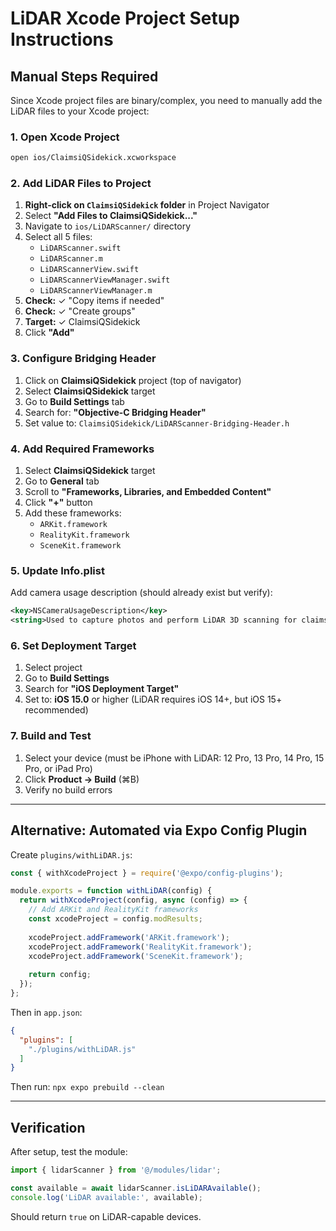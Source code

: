 # LiDAR Xcode Project Setup Instructions

## Manual Steps Required

Since Xcode project files are binary/complex, you need to manually add the LiDAR files to your Xcode project:

### 1. Open Xcode Project
```bash
open ios/ClaimsiQSidekick.xcworkspace
```

### 2. Add LiDAR Files to Project

1. **Right-click on `ClaimsiQSidekick` folder** in Project Navigator
2. Select **"Add Files to ClaimsiQSidekick..."**
3. Navigate to `ios/LiDARScanner/` directory
4. Select all 5 files:
   - `LiDARScanner.swift`
   - `LiDARScanner.m`
   - `LiDARScannerView.swift`
   - `LiDARScannerViewManager.swift`
   - `LiDARScannerViewManager.m`
5. **Check:** ✓ "Copy items if needed"
6. **Check:** ✓ "Create groups"
7. **Target:** ✓ ClaimsiQSidekick
8. Click **"Add"**

### 3. Configure Bridging Header

1. Click on **ClaimsiQSidekick** project (top of navigator)
2. Select **ClaimsiQSidekick** target
3. Go to **Build Settings** tab
4. Search for: **"Objective-C Bridging Header"**
5. Set value to: `ClaimsiQSidekick/LiDARScanner-Bridging-Header.h`

### 4. Add Required Frameworks

1. Select **ClaimsiQSidekick** target
2. Go to **General** tab
3. Scroll to **"Frameworks, Libraries, and Embedded Content"**
4. Click **"+"** button
5. Add these frameworks:
   - `ARKit.framework`
   - `RealityKit.framework`
   - `SceneKit.framework`

### 5. Update Info.plist

Add camera usage description (should already exist but verify):

```xml
<key>NSCameraUsageDescription</key>
<string>Used to capture photos and perform LiDAR 3D scanning for claims documentation.</string>
```

### 6. Set Deployment Target

1. Select project
2. Go to **Build Settings**
3. Search for **"iOS Deployment Target"**
4. Set to: **iOS 15.0** or higher (LiDAR requires iOS 14+, but iOS 15+ recommended)

### 7. Build and Test

1. Select your device (must be iPhone with LiDAR: 12 Pro, 13 Pro, 14 Pro, 15 Pro, or iPad Pro)
2. Click **Product → Build** (⌘B)
3. Verify no build errors

---

## Alternative: Automated via Expo Config Plugin

Create `plugins/withLiDAR.js`:

```javascript
const { withXcodeProject } = require('@expo/config-plugins');

module.exports = function withLiDAR(config) {
  return withXcodeProject(config, async (config) => {
    // Add ARKit and RealityKit frameworks
    const xcodeProject = config.modResults;
    
    xcodeProject.addFramework('ARKit.framework');
    xcodeProject.addFramework('RealityKit.framework');
    xcodeProject.addFramework('SceneKit.framework');
    
    return config;
  });
};
```

Then in `app.json`:
```json
{
  "plugins": [
    "./plugins/withLiDAR.js"
  ]
}
```

Then run: `npx expo prebuild --clean`

---

## Verification

After setup, test the module:

```javascript
import { lidarScanner } from '@/modules/lidar';

const available = await lidarScanner.isLiDARAvailable();
console.log('LiDAR available:', available);
```

Should return `true` on LiDAR-capable devices.


